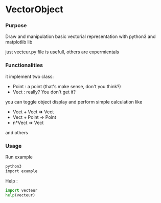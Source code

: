 # VectorObject
### Purpose
Draw and manipulation basic vectorial representation with python3 and matplotlib lib

just vecteur.py file is usefull, others are expermientals

### Functionalities 
it implement two class:
  - Point : a point (that's make sense, don't you think?)
  - Vect : really? You don't get it? 
  
you can toggle object display 
and perform simple calculation like
  - Vect + Vect => Vect
  - Vect + Point => Point
  - n*Vect => Vect

and others

### Usage
Run example
```bash
python3
import example
```

Help :
```python
import vecteur
help(vecteur)
```



